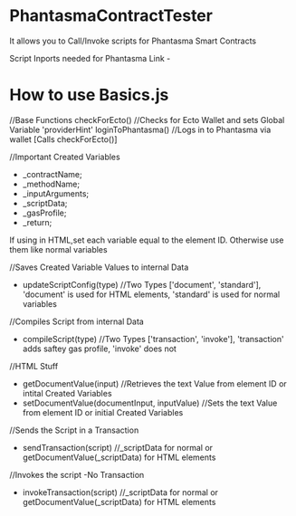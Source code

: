 # PhantasmaContractTester
It allows you to Call/Invoke scripts for Phantasma Smart Contracts

Script Inports needed for Phantasma Link - 
    <script src="http://cdnjs.cloudflare.com/ajax/libs/jquery/1.11.1/jquery.js" crossorigin="anonymous"></script>
    <script src="http://maxcdn.bootstrapcdn.com/bootstrap/4.5.2/js/bootstrap.min.js" crossorigin="anonymous"></script>
    <script src="https://cdn.jsdelivr.net/gh/ncwardell/PhantasmaContractTester/stuff/phantasma.js"></script>
    <script src="https://cdn.jsdelivr.net/gh/phantasma-io/PhantasmaLink/Dapps/www/public/Shared/validator.min.js"></script>
    <script src="https://peterolson.github.io/BigInteger.js/BigInteger.min.js"></script>
    <script src="https://cdn.jsdelivr.net/gh/ncwardell/PhantasmaContractTester/stuff/decoder.js"></script>
    <script src="https://cdn.jsdelivr.net/gh/ncwardell/PhantasmaContractTester/stuff/basics.js"></script>
    <link rel="stylesheet" href="http://maxcdn.bootstrapcdn.com/bootstrap/3.3.0/css/bootstrap.min.css" crossorigin="anonymous">


# How to use Basics.js

//Base Functions
checkForEcto() //Checks for Ecto Wallet and sets Global Variable 'providerHint'
loginToPhantasma() //Logs in to Phantasma via wallet [Calls checkForEcto()]

//Important
Created Variables
- _contractName;
- _methodName;
- _inputArguments;
- _scriptData;
- _gasProfile;
- _return;

If using in HTML,set each variable equal to the element ID.
Otherwise use them like normal variables

//Saves Created Variable Values to internal Data
- updateScriptConfig(type) //Two Types ['document', 'standard'], 'document' is used for HTML elements, 'standard' is used for normal variables

//Compiles Script from internal Data
- compileScript(type) //Two Types ['transaction', 'invoke'], 'transaction' adds saftey gas profile, 'invoke' does not

//HTML Stuff
- getDocumentValue(input) //Retrieves the text Value from element ID or intital Created Variables
- setDocumentValue(documentInput, inputValue) //Sets the text Value from element ID or initial Created Variables

//Sends the Script in a Transaction
- sendTransaction(script) //_scriptData for normal or getDocumentValue(_scriptData) for HTML elements

//Invokes the script -No Transaction
- invokeTransaction(script) //_scriptData for normal or getDocumentValue(_scriptData) for HTML elements



